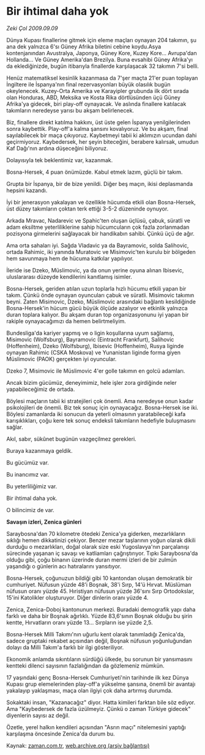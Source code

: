 # Bir ihtimal daha yok

*Zeki Çol 2009.09.09*

<tr><td class="metin" colspan="2" style="padding-top: 20px; padding-left: 5px; padding-right: 10px;">Dünya Kupası finallerine gitmek için eleme maçları oynayan 204 takımın, şu ana dek yalnızca 6'sı Güney Afrika biletini cebine koydu.Asya kontenjanından Avustralya, Japonya, Güney Kore, Kuzey Kore... Avrupa'dan Hollanda... Ve Güney Amerika'dan Brezilya. Buna evsahibi Güney Afrika'yı da eklediğinizde, bugün itibarıyla finallerde karşılaşacak 32 takımın 7'si belli.</td></tr><tr><td class="metin" colspan="2" style="padding-top: 20px; padding-left: 5px; padding-right: 10px;"><p>Henüz matematiksel kesinlik kazanmasa da 7'şer maçta 21'er puan toplayan İngiltere ile İspanya'nın final rezervasyonları büyük olasılık bugün okeylenecek. Kuzey-Orta Amerika ve Karayipler grubunda ilk dört sırada olan Honduras, ABD, Meksika ve Kosta Rika dörtlüsünden üçü Güney Afrika'ya gidecek, biri play-off oynayacak. Ve aslında finallere katılacak takımların neredeyse yarısı bu akşam belirlenecek.
<p>Biz, finallere direkt katılma hakkını, üst üste gelen İspanya yenilgilerinden sonra kaybettik. Play-off'a kalma şansını kovalıyoruz. Ve bu akşam, final sayılabilecek bir maça çıkıyoruz. Kaybetmeyi tabii ki aklımızın ucundan dahi geçirmiyoruz. Kaybedersek, her şeyin biteceğini, berabere kalırsak, umudun Kaf Dağı'nın ardına düşeceğini biliyoruz.
<p>Dolayısıyla tek beklentimiz var, kazanmak.
<p>Bosna-Hersek, 4 puan önümüzde. Kabul etmek lazım, güçlü bir takım.
<p>Grupta bir İspanya, bir de bize yenildi. Diğer beş maçın, ikisi deplasmanda hepsini kazandı.
<p>İyi bir jenerasyon yakalayan ve özellikle hücumda etkili olan Bosna-Hersek, üst düzey takımların çoktan terk ettiği 3-5-2 düzeninde oynuyor.
<p>Arkada Mravac, Nadarevic ve Spahic'ten oluşan üçlüsü, çabuk, süratli ve adam eksiltme yeterliliklerine sahip hücumcuların çok fazla zorlanmadan pozisyona girmelerini sağlayacak bir handikabın sahibi. Çünkü üçü de ağır.
<p>Ama orta sahaları iyi. Sağda Vladavic ya da Bayramovic, solda Salihovic, ortada Rahimic, iki yanında Muratovic ve Misimovic'ten kurulu bir bölgeden hem savunmaya hem de hücuma katkılar yapılıyor.
<p>İleride ise Dzeko, Müslimovic, ya da onun yerine oyuna alınan Ibisevic, uluslararası düzeyde kendilerini kanıtlamış isimler.
<p>Bosna-Hersek, geriden atılan uzun toplarla hızlı hücumu etkili yapan bir takım. Çünkü önde oynayan oyuncuları çabuk ve süratli. Misimovic takımın beyni. Zaten Misimovic, Dzeko, Müslimovic arasındaki bağlantı kesildiğinde Bosna-Hersek'in hücum gücü büyük ölçüde azalıyor ve etkinlik yalnızca duran toplara kalıyor. Bu akşam duran top organizasyonunu iyi yapan bir rakiple oynayacağımızı da hemen belirtmeliyim.
<p>Bundesliga'da kariyer yapmış ve o ligin koşullarına uyum sağlamış, Misimovic (Wolfsburg), Bayramovic (Eintracht Frankfurt), Salihovic (Hoffenheim), Dzeko (Wolfsburg), Ibisevic (Hoffenheim), Rusya liginde oynayan Rahimic (CSKA Moskova) ve Yunanistan liginde forma giyen Müslimovic (PAOK) gerçekten iyi oyuncular.
<p>Dzeko 7, Misimovic ile Müslimovic 4'er golle takımın en golcü adamları.
<p>Ancak bizim gücümüz, deneyimimiz, hele işler zora girdiğinde neler yapabileceğimiz de ortada.
<p>Böylesi maçların tabii ki stratejileri çok önemli. Ama neredeyse onun kadar psikolojileri de önemli. Biz tek sonuç için oynayacağız. Bosna-Hersek ise iki. Böylesi zamanlarda iki sonucun da yeterli olmasının yaratabileceği kafa karışıklıkları, çoğu kere tek sonuç endeksli takımların hedefiyle buluşmasını sağlar.
<p>Akıl, sabır, sükûnet bugünün vazgeçilmez gerekleri.
<p>Buraya kazanmaya geldik.
<p>Bu gücümüz var.
<p>Bu inancımız var.
<p>Bu yeterliliğimiz var.
<p>Bir ihtimal daha yok.
<p>O bilincimiz de var.
<p><b>Savaşın izleri, Zenica günleri</b>
<p>Saraybosna'dan 70 kilometre ötedeki Zenica'ya giderken, mezarlıkların sıklığı hemen dikkatinizi çekiyor. Benzer mezar taşlarının yoğun olarak dikili durduğu o mezarlıkları, doğal olarak size eski Yugoslavya'nın parçalanışı sürecinde yaşanan iç savaşı ve katliamları çağrıştırıyor. Tıpkı Saraybosna'da olduğu gibi, çoğu binanın üzerinde duran mermi izleri de bir zulmün yaşandığı o günlerin acı hatıralarını yansıtıyor.
<p>Bosna-Hersek, çoğunuzun bildiği gibi 10 kantondan oluşan demokratik bir cumhuriyet. Nüfusun yüzde 48'i Boşnak, 38'i Sırp, 14'ü Hırvat. Müslüman nüfusun oranı yüzde 45. Hıristiyan nüfusun yüzde 36'sını Sırp Ortodokslar, 15'ini Katolikler oluşturuyor. Diğer dinlerin oranı yüzde 4.
<p>Zenica, Zenica-Doboj kantonunun merkezi. Buradaki demografik yapı daha farklı ve daha bir Boşnak ağırlıklı. Yüzde 83,6'sının Boşnak olduğu bu şirin kentte, Hırvatların oranı yüzde 13... Sırpların ise yüzde 2,5.
<p>Bosna-Hersek Milli Takımı'nın uğurlu kent olarak tanımladığı Zenica'da, sadece gruptaki rekabet açısından değil, Boşnak nüfusun yoğunluğundan dolayı da Milli Takım'a farklı bir ilgi gösteriliyor.
<p>Ekonomik anlamda sıkıntıların sürdüğü ülkede, bu sorunun bir yansımasını kentteki dilenci sayısının fazlalığından da gözlemeniz mümkün.
<p>17 yaşındaki genç Bosna-Hersek Cumhuriyeti'nin tarihinde ilk kez Dünya Kupası grup elemelerinden play-off'a yükselme şansına, önemli bir avantajı yakalayıp yaklaşması, maça olan ilgiyi çok daha artırmış durumda.
<p>Sokaktaki insan, "Kazanacağız" diyor. Hatta kimileri farktan bile söz ediyor. Ama "Kaybedersek de fazla üzülmeyiz. Çünkü o zaman Türkiye gidecek" diyenlerin sayısı az değil.
<p>Özetle, yerel halkın kendileri açısından "Asrın maçı" nitelemesini yaptığı karşılaşma öncesinde Zenica'da durum bu.<br/></p></p></p></p></p></p></p></p></p></p></p></p></p></p></p></p></p></p></p></p></p></p></p></p></p></p></p></p></p></p></td></tr>

Kaynak: [zaman.com.tr](http://zaman.com.tr/yazar.do?yazino=890076), [web.archive.org (arşiv bağlantısı)](http://web.archive.org/web/20090924023444/http://www.zaman.com.tr:80/yazar.do?yazino=890076)
